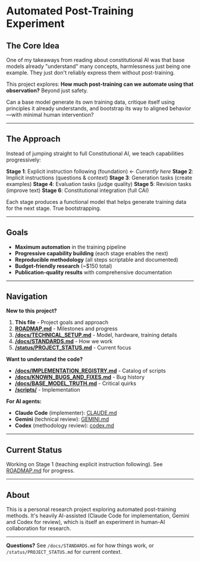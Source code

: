 # Automated Post-Training Experiment

## The Core Idea

One of my takeaways from reading about constitutional AI was that base models already "understand" many concepts, harmlessness just being one example. They just don't reliably express them without post-training.

This project explores: **How much post-training can we automate using that observation?** Beyond just safety.

Can a base model generate its own training data, critique itself using principles it already understands, and bootstrap its way to aligned behavior—with minimal human intervention?

---

## The Approach

Instead of jumping straight to full Constitutional AI, we teach capabilities progressively:

**Stage 1**: Explicit instruction following (foundation) ← *Currently here*
**Stage 2**: Implicit instructions (questions & context)
**Stage 3**: Generation tasks (create examples)
**Stage 4**: Evaluation tasks (judge quality)
**Stage 5**: Revision tasks (improve text)
**Stage 6**: Constitutional integration (full CAI)

Each stage produces a functional model that helps generate training data for the next stage. True bootstrapping.

---

## Goals

- **Maximum automation** in the training pipeline
- **Progressive capability building** (each stage enables the next)
- **Reproducible methodology** (all steps scriptable and documented)
- **Budget-friendly research** (~$150 total)
- **Publication-quality results** with comprehensive documentation


---

## Navigation

**New to this project?**

1. **This file** - Project goals and approach
2. **[ROADMAP.md](ROADMAP.md)** - Milestones and progress
3. **[/docs/TECHNICAL_SETUP.md](/docs/TECHNICAL_SETUP.md)** - Model, hardware, training details
4. **[/docs/STANDARDS.md](/docs/STANDARDS.md)** - How we work
5. **[/status/PROJECT_STATUS.md](/status/PROJECT_STATUS.md)** - Current focus

**Want to understand the code?**

- **[/docs/IMPLEMENTATION_REGISTRY.md](/docs/IMPLEMENTATION_REGISTRY.md)** - Catalog of scripts
- **[/docs/KNOWN_BUGS_AND_FIXES.md](/docs/KNOWN_BUGS_AND_FIXES.md)** - Bug history
- **[/docs/BASE_MODEL_TRUTH.md](/docs/BASE_MODEL_TRUTH.md)** - Critical quirks
- **[/scripts/](/scripts/)** - Implementation

**For AI agents:**

- **Claude Code** (implementer): [CLAUDE.md](CLAUDE.md)
- **Gemini** (technical review): [GEMINI.md](GEMINI.md)
- **Codex** (methodology review): [codex.md](codex.md)

---

## Current Status

Working on Stage 1 (teaching explicit instruction following). See [ROADMAP.md](ROADMAP.md) for progress.

---

## About

This is a personal research project exploring automated post-training methods. It's heavily AI-assisted (Claude Code for implementation, Gemini and Codex for review), which is itself an experiment in human-AI collaboration for research.

---

**Questions?** See `/docs/STANDARDS.md` for how things work, or `/status/PROJECT_STATUS.md` for current context.
